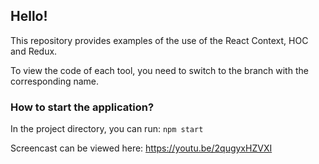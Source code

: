 ## Hello!

This repository provides examples of the use of the React Context, HOC and Redux.<br />

To view the code of each tool, you need to switch to the branch with the corresponding name.

### How to start the application?

In the project directory, you can run: `npm start`


Screencast can be viewed here: https://youtu.be/2qugyxHZVXI
